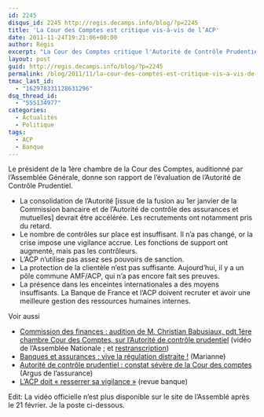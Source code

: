 ```yaml
---
id: 2245
disqus_id: 2245 http://regis.decamps.info/blog/?p=2245
title: 'La Cour des Comptes est critique vis-à-vis de l’ACP'
date: 2011-11-24T19:21:06+00:00
author: Régis
excerpt: "La Cour des Comptes critique l'Autorité de Contrôle Prudentiel."
layout: post
guid: http://regis.decamps.info/blog/?p=2245
permalink: /blog/2011/11/la-cour-des-comptes-est-critique-vis-a-vis-de-lacp/
tmac_last_id:
  - "162978331128631296"
dsq_thread_id:
  - "555134977"
categories:
  - Actualités
  - Politique
tags:
  - ACP
  - Banque
---
```

Le président de la 1ère chambre de la Cour des Comptes, auditionné par l’Assemblée Générale, donne son rapport de l’évaluation de l’Autorité de Contrôle Prudentiel.

  * La consolidation de l’Autorité [issue de la fusion au 1er janvier de la Commission bancaire et de l’Autorité de contrôle des assurances et mutuelles] devrait être accélérée. Les recrutements ont notamment pris du retard.
  * Le nombre de contrôles sur place est insuffisant. Il n’a pas changé, or la crise impose une vigilance accrue. Les fonctions de support ont augmenté, mais pas les contrôleurs.
  * L’ACP n’utilise pas assez ses pouvoirs de sanction.
  * La protection de la clientèle n’est pas suffisante. Aujourd’hui, il y a un pôle commune AMF/ACP, qui n’a pas encore fait ses preuves.
  * La présence dans les enceintes internationales a des moyens insuffisants. La Banque de France et l’ACP doivent recruter et avoir une meilleure gestion des ressources humaines internes.

<!--more-->


  
Voir aussi

  * [Commission des finances : audition de M. Christian Babusiaux, pdt 1ère chambre Cour des Comptes, sur l’Autorité de contrôle prudentiel](http://www.assemblee-nationale.tv/chaines.html?media=3023) (vidéo de l’Assemblée Nationale ; et [restranscription](http://www.assemblee-nationale.fr/13/cr-cfiab/11-12/c1112038.asp))
  * [Banques et assurances : vive la régulation distraite !](http://www.marianne2.fr/Banques-et-assurances-vive-la-regulation-distraite-_a213036.html) (Marianne)
  * [Autorité de contrôle prudentiel : constat sévère de la Cour des comptes](http://www.argusdelassurance.com/a-la-une/autorite-de-controle-prudentiel-constat-severe-de-la-cour-des-comptes.52697) (Argus de l’assurance)
  * [L’ACP doit « resserrer sa vigilance »](http://www.revue-banque.fr/risques-reglementations/breve/acp-doit-resserrer-sa-vigilance) (revue banque)

Edit: La vidéo officielle n’est plus disponible sur le site de l’Assemblé après le 21 février. Je la poste ci-dessous.

